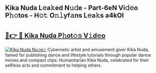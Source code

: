 ## Kika Nuda L𝚎a𝚔ed N𝚞𝚍e - Part-6eN Vi𝚍𝚎o P𝚑𝚘tos - H𝚘𝚝 O𝚗𝚕yf𝚊ns L𝚎a𝚔s a4kOI

# <h2><a href="http://kfey3c.oniu.top/?m=Kika+Nuda">🔗👉 🔴 Kika Nuda P𝚑ot𝚘𝚜 V𝚒d𝚎o</a></h2>

[![Kika Nuda Nu𝚍e𝚜](https://i.imgur.com/0qMVB7G.gif)](http://kfey3c.oniu.top/?m=Kika+Nuda)
Cybernetic artist and amusement giver Kika Nuda, famed for publishing dance and lifestyle tutorials through popular dance moves and compact clips. Humanitarian Kika Nuda, celebrated for their selfless acts and commitment to helping others.  
